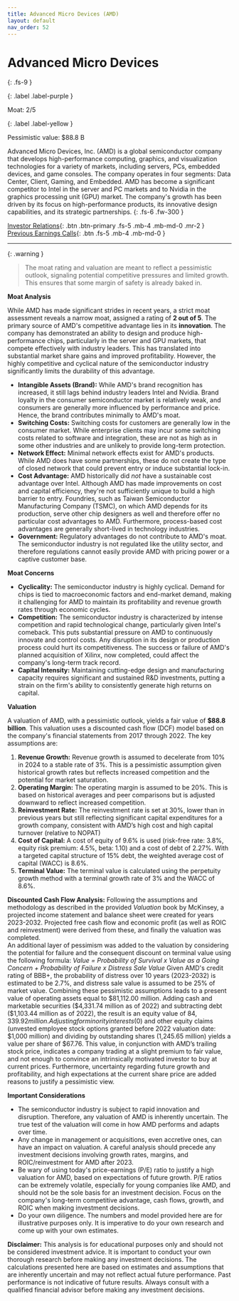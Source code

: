 ```yaml
---
title: Advanced Micro Devices (AMD)
layout: default
nav_order: 52
---
```


# Advanced Micro Devices
{: .fs-9 }

{: .label .label-purple }

Moat: 2/5

{: .label .label-yellow }

Pessimistic value: $88.8 B

Advanced Micro Devices, Inc. (AMD) is a global semiconductor company that develops high-performance computing, graphics, and visualization technologies for a variety of markets, including servers, PCs, embedded devices, and game consoles. The company operates in four segments: Data Center, Client, Gaming, and Embedded.  AMD has become a significant competitor to Intel in the server and PC markets and to Nvidia in the graphics processing unit (GPU) market.  The company's growth has been driven by its focus on high-performance products, its innovative design capabilities, and its strategic partnerships.
{: .fs-6 .fw-300 }

[Investor Relations](https://www.google.com/search?q=AMD+investor+relations){: .btn .btn-primary .fs-5 .mb-4 .mb-md-0 .mr-2 }
[Previous Earnings Calls](https://discountingcashflows.com/company/AMD/transcripts/){: .btn .fs-5 .mb-4 .mb-md-0 }

---

{: .warning } 
>The moat rating and valuation are meant to reflect a pessimistic outlook, signaling potential competitive pressures and limited growth. This ensures that some margin of safety is already baked in.


**Moat Analysis**

While AMD has made significant strides in recent years, a strict moat assessment reveals a narrow moat, assigned a rating of **2 out of 5**. The primary source of AMD's competitive advantage lies in its **innovation**. The company has demonstrated an ability to design and produce high-performance chips, particularly in the server and GPU markets, that compete effectively with industry leaders.  This has translated into substantial market share gains and improved profitability. However, the highly competitive and cyclical nature of the semiconductor industry significantly limits the durability of this advantage.

* **Intangible Assets (Brand):** While AMD's brand recognition has increased, it still lags behind industry leaders Intel and Nvidia. Brand loyalty in the consumer semiconductor market is relatively weak, and consumers are generally more influenced by performance and price. Hence, the brand contributes minimally to AMD's moat.
* **Switching Costs:** Switching costs for customers are generally low in the consumer market.  While enterprise clients may incur some switching costs related to software and integration, these are not as high as in some other industries and are unlikely to provide long-term protection.
* **Network Effect:** Minimal network effects exist for AMD's products. While AMD does have some partnerships, these do not create the type of closed network that could prevent entry or induce substantial lock-in.
* **Cost Advantage:** AMD historically did *not* have a sustainable cost advantage over Intel. Although AMD has made improvements on cost and capital efficiency, they're not sufficiently unique to build a high barrier to entry.  Foundries, such as Taiwan Semiconductor Manufacturing Company (TSMC), on which AMD depends for its production, serve other chip designers as well and therefore offer no particular cost advantages to AMD. Furthermore, process-based cost advantages are generally short-lived in technology industries.
* **Government:** Regulatory advantages do not contribute to AMD's moat.  The semiconductor industry is not regulated like the utility sector, and therefore regulations cannot easily provide AMD with pricing power or a captive customer base.

**Moat Concerns**

* **Cyclicality:** The semiconductor industry is highly cyclical.  Demand for chips is tied to macroeconomic factors and end-market demand, making it challenging for AMD to maintain its profitability and revenue growth rates through economic cycles.
* **Competition:**  The semiconductor industry is characterized by intense competition and rapid technological change, particularly given Intel's comeback. This puts substantial pressure on AMD to continuously innovate and control costs.  Any disruption in its design or production process could hurt its competitiveness. The success or failure of AMD's planned acquisition of Xilinx, now completed, could affect the company's long-term track record.
* **Capital Intensity:** Maintaining cutting-edge design and manufacturing capacity requires significant and sustained R&D investments, putting a strain on the firm's ability to consistently generate high returns on capital.

**Valuation**

A valuation of AMD, with a pessimistic outlook, yields a fair value of **\$88.8 billion**. This valuation uses a discounted cash flow (DCF) model based on the company's financial statements from 2017 through 2022. The key assumptions are:

1. **Revenue Growth:**  Revenue growth is assumed to decelerate from 10% in 2024 to a stable rate of 3%. This is a pessimistic assumption given historical growth rates but reflects increased competition and the potential for market saturation.
2. **Operating Margin:**  The operating margin is assumed to be 20%. This is based on historical averages and peer comparisons but is adjusted downward to reflect increased competition.
3. **Reinvestment Rate:** The reinvestment rate is set at 30%, lower than in previous years but still reflecting significant capital expenditures for a growth company, consistent with AMD’s high cost and high capital turnover (relative to NOPAT)
4. **Cost of Capital:**  A cost of equity of 9.6% is used (risk-free rate: 3.8%, equity risk premium: 4.5%, beta: 1.10) and a cost of debt of 2.27%.  With a targeted capital structure of 15% debt, the weighted average cost of capital (WACC) is 8.6%.
5. **Terminal Value:** The terminal value is calculated using the perpetuity growth method with a terminal growth rate of 3% and the WACC of 8.6%.

**Discounted Cash Flow Analysis:**
Following the assumptions and methodology as described in the provided *Valuation* book by McKinsey, a projected income statement and balance sheet were created for years 2023-2032. Projected free cash flow and economic profit (as well as ROIC and reinvestment) were derived from these, and finally the valuation was completed.  
An additional layer of pessimism was added to the valuation by considering the potential for failure and the consequent discount on terminal value using the following formula:
*Value = Probability of Survival x Value as a Going Concern + Probability of Failure x Distress Sale Value*
Given AMD's credit rating of BBB+, the probability of distress over 10 years (2023-2032) is estimated to be 2.7%, and distress sale value is assumed to be 25% of market value.
Combining these pessimistic assumptions leads to a present value of operating assets equal to \$81,112.00 million.
Adding cash and marketable securities (\$4,331.74 million as of 2022) and subtracting debt (\$1,103.44 million as of 2022), the result is an equity value of $84,339.92 million.
Adjusting for minority interests ($0) and other equity claims (unvested employee stock options granted before 2022 valuation date: \$1,000 million) and dividing by outstanding shares (1,245.65 million) yields a value per share of \$67.76. This value, in conjunction with AMD’s trailing stock price, indicates a company trading at a slight premium to fair value, and not enough to convince an intrinsically motivated investor to buy at current prices.  Furthermore, uncertainty regarding future growth and profitability, and high expectations at the current share price are added reasons to justify a pessimistic view. 

**Important Considerations**

* The semiconductor industry is subject to rapid innovation and disruption.  Therefore, any valuation of AMD is inherently uncertain.  The true test of the valuation will come in how AMD performs and adapts over time.
* Any change in management or acquisitions, even accretive ones, can have an impact on valuation. A careful analysis should precede any investment decisions involving growth rates, margins, and ROIC/reinvestment for AMD after 2023. 
* Be wary of using today's price-earnings (P/E) ratio to justify a high valuation for AMD, based on expectations of future growth.  P/E ratios can be extremely volatile, especially for young companies like AMD, and should not be the sole basis for an investment decision.  Focus on the company's long-term competitive advantage, cash flows, growth, and ROIC when making investment decisions.
* Do your own diligence. The numbers and model provided here are for illustrative purposes only. It is imperative to do your own research and come up with your own estimates.


**Disclaimer:** This analysis is for educational purposes only and should not be considered investment advice.  It is important to conduct your own thorough research before making any investment decisions. The calculations presented here are based on estimates and assumptions that are inherently uncertain and may not reflect actual future performance.  Past performance is not indicative of future results.  Always consult with a qualified financial advisor before making any investment decisions.